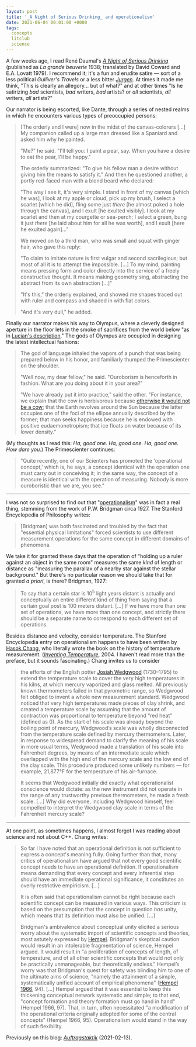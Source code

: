 ```yaml
---
layout: post
title: '_A Night of Serious Drinking_ and operationalism'
date: 2021-06-04 00:01:00 +0000
tags:
  concepts
  litclub
  science
---
```


A few weeks ago, I read René Daumal's [_A Night of Serious Drinking_](https://archive.org/details/nightofseriousd000daum/)
(published as _La grande beuverie_ 1938; translated by David Coward and E.A. Lovatt 1979). I recommend it;
it's a fun and erudite satire — sort of a less political _Gulliver's Travels_ or a less bitter
[_Jurgen_](https://en.wikipedia.org/wiki/Jurgen,_A_Comedy_of_Justice). At times it made me think,
"This is clearly an allegory... but of what?" and at other times "Is he satirizing _bad_ scientists, _bad_ writers,
_bad_ artists? or _all_ scientists, _all_ writers, _all_ artists?"

Our narrator is being escorted, like Dante, through a series of nested realms
in which he encounters various types of preoccupied persons:

> [The orderly and I were] now in the midst of the canvas-colorers
> [...] My companion called up a large man dressed like a Spaniard
> and asked him why he painted.
>
> "Me?" he said. "I'll tell you: I paint a pear, say. When you have a desire
> to eat the pear, I'll be happy."
>
> The orderly summarized: "To give his fellow man a desire without giving
> him the means to satisfy it." And then he questioned another, a portly
> red-faced man with a blond beard who declared:
>
> "The way I see it, it's very simple. I stand in front of my canvas
> [which he was], I look at my apple or cloud, pick up my brush,
> I select a scarlet [which he did], fling some just _there_ [he almost
> poked a hole through the canvas], and I exult [he exulted visibly].
> I look at my scarlet and then at my courgette or sea-perch; I select
> a green, bung it just _there_ [he laid about him for all he was worth],
> and I exult [here he exulted again]..."
>
> We moved on to a third man, who was small and squat with ginger hair,
> who gave this reply:
>
> "To claim to imitate nature is first vulgar and second sacrilegious;
> but most of all it is to attempt the impossible. [...] To my mind,
> painting means pressing form and color directly into the service of
> a freely constructive thought. It means making geometry sing, abstracting
> the abstract from its own abstraction [...]"
>
> "It's this," the orderly explained, and showed me shapes traced
> out with ruler and compass and shaded in with flat colors.
>
> "And it's very dull," he added.

Finally our narrator makes his way to Olympus, where a cleverly designed aperture
in the floor lets in the smoke of sacrifices from the world below
"as in [Lucian's description](http://lucianofsamosata.info/wiki/doku.php?id=home:texts_and_library:dialogues:icaromenippus)."
The gods of Olympus are occupied in designing the latest intellectual fashions:

> The god of language inhaled the vapors of a punch that was being
> prepared below in his honor, and familiarly thumped the Primescienter
> on the shoulder.
>
> "Well now, my dear fellow," he said. "Ouroborism is henceforth in fashion.
> What are you doing about it in your area?"
>
> "We have already put it into practice," said the other. "For instance,
> we explain that the cow is herbivorous because
> [otherwise it would not be a cow](https://en.wikipedia.org/wiki/Anthropic_principle);
> that the Earth revolves around the Sun because the latter occupies one
> of the foci of the ellipse annually described by the former; that man
> seeks happiness because he is endowed with positive eudaemonotropism;
> that ice floats on water because of its lower density."

(My thoughts as I read this: _Ha, good one. Ha, good one. Ha, good one. How dare you._)
The Primescienter continues:

> "Quite recently, one of our Scienters has promoted the 'operational concept,'
> which is, he says, a concept identical with the operation one must carry
> out in conceiving it; in the same way, the concept of a measure is
> identical with the operation of measuring. Nobody is more ouroboristic
> than we are, you see."

----

I was not so surprised to find out that "[operationalism](https://plato.stanford.edu/entries/operationalism/)"
was in fact a real thing, stemming from the work of P.W. Bridgman circa 1927.
The Stanford Encyclopedia of Philosophy writes:

> [Bridgman] was both fascinated and troubled by the fact that
> "essential physical limitations" forced scientists to use different
> measurement operations for the same concept in different domains of phenomena.

We take it for granted these days that the operation of "holding up a ruler against
an object in the same room" measures the same _kind_ of length or distance as
"measuring the parallax of a nearby star against the stellar background." But
there's no particular reason we should take that for granted _a priori_, is there?
Bridgman, 1927:

> To say that a certain star is 10<sup>5</sup> light years distant is
> actually and conceptually an entire different kind of thing from saying
> that a certain goal post is 100 meters distant. [...]
> If we have more than one set of operations, we have more than one concept,
> and strictly there should be a separate name to correspond to each different set of operations.

Besides distance and velocity, consider temperature. The Stanford Encyclopedia entry
on operationalism happens to have been written by [Hasok Chang](https://en.wikipedia.org/wiki/Hasok_Chang),
who literally wrote the book on the history of temperature measurement.
([_Inventing Temperature_](https://amzn.to/34QYlEI), 2004. I haven't read more than
the preface, but it sounds fascinating.) Chang invites us to consider

> the efforts of the English potter [Josiah Wedgwood](https://en.wikipedia.org/wiki/Josiah_Wedgwood) (1730–1795)
> to extend the temperature scale to cover the very high temperatures in his kilns, at which mercury vaporized
> and glass melted. All previously known thermometers failed in that pyrometric range, so Wedgwood felt obliged
> to invent a whole new measurement standard. Wedgwood noticed that very high temperatures made pieces of
> clay shrink, and created a temperature scale by assuming that the amount of contraction was proportional
> to temperature beyond “red heat” (defined as 0). As the start of his scale was already beyond
> the boiling point of mercury, Wedgwood’s scale was wholly disconnected from the temperature scale
> defined by mercury thermometers. Later, in response to widespread demand to clarify the meaning of
> his scale in more usual terms, Wedgwood made a translation of his scale into Fahrenheit degrees,
> by means of an intermediate scale which overlapped with the high end
> of the mercury scale and the low end of the clay scale. This procedure produced some unlikely numbers —
> for example, 21,877°F for the temperature of his air-furnace.
>
> It seems that Wedgwood initially did exactly what operationalist conscience would dictate:
> as the new instrument did not operate in the range of any trustworthy previous thermometers,
> he made a fresh scale. [...]
> Why did everyone, including Wedgwood himself, feel compelled to interpret the Wedgwood clay scale
> in terms of the Fahrenheit mercury scale?

----

At one point, as sometimes happens, I almost forgot I was reading about science and not about C++.
Chang writes:

> So far I have noted that an operational definition is not sufficient to express a concept's meaning fully.
> Going further than that, many critics of operationalism have argued that not every good scientific concept
> needs to have an operational definition. If operationalism means demanding that every concept and every
> inferential step should have an immediate operational significance, it constitutes an overly restrictive empiricism.
> [...]
>
> It is often said that operationalism cannot be right because each scientific concept can be measured in various ways.
> This criticism is based on the presumption that the concept in question _has_ unity, which means that its definition must also be unified.
> [...]
>
> Bridgman's ambivalence about conceptual unity elicited a serious worry about the systematic import
> of scientific concepts and theories, most astutely expressed by [Hempel](https://en.wikipedia.org/wiki/Carl_Gustav_Hempel).
> Bridgman's skeptical caution would result in an intolerable fragmentation of science, Hempel argued.
> It would result in "a proliferation of concepts of length, of temperature, and of all other scientific concepts
> that would not only be practically unmanageable, but theoretically endless." Hempel’s worry was that Bridgman's
> quest for safety was blinding him to one of the ultimate aims of science, "namely the attainment of a simple,
> systematically unified account of empirical phenomena" ([Hempel 1966](https://en.wikipedia.org/wiki/Philosophy_of_Natural_Science), 94).
> [...]
> Hempel argued that it was essential to keep this thickening conceptual network systematic and simple;
> to that end, "concept formation and theory formation must go hand in hand" (Hempel 1966, 97).
> That, in turn, often necessitated "a modification of the operational criteria originally adopted for some of the central concepts"
> (Hempel 1966, 95). Operationalism would stand in the way of such flexibility.

Previously on this blog: [_Auftragstaktik_](https://quuxplusone.github.io/blog/2021/02/13/blog-roundup/) (2021-02-13).
